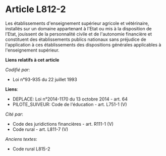 # Article L812-2

Les établissements d'enseignement supérieur agricole et vétérinaire, installés sur un domaine appartenant à l'Etat ou mis à
la disposition de l'Etat, jouissent de la personnalité civile et de l'autonomie financière et constituent des établissements
publics nationaux sans préjudice de l'application à ces établissements des dispositions générales applicables à
l'enseignement supérieur.

**Liens relatifs à cet article**

_Codifié par_:

  - Loi n°93-935 du 22 juillet 1993

**Liens**:

  - DEPLACE: Loi n°2014-1170 du 13 octobre 2014 - art. 64
  - PILOTE_SUIVEUR: Code de l'éducation - art. L751-1 (V)

_Cité par_:

  - Code des juridictions financières - art. R111-1 (V)
  - Code rural - art. L811-7 (V)

_Anciens textes_:

  - Code rural L815-2
